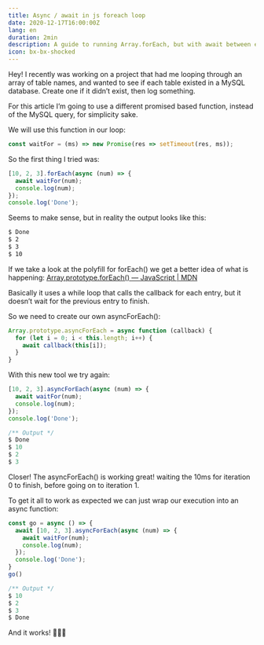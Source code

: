 ```yaml
---
title: Async / await in js foreach loop
date: 2020-12-17T16:00:00Z
lang: en
duration: 2min
description: A guide to running Array.forEach, but with await between each iteration of a callback function.
icon: bx-bx-shocked
---
```


Hey! I recently was working on a project that had me looping through an array of table names, and wanted to see if each table existed in a MySQL database. Create one if it didn’t exist, then log something.

For this article I’m going to use a different promised based function, instead of the MySQL query, for simplicity sake.

We will use this function in our loop:

```js
const waitFor = (ms) => new Promise(res => setTimeout(res, ms));
```

So the first thing I tried was:

```js
[10, 2, 3].forEach(async (num) => {
  await waitFor(num);
  console.log(num);
});
console.log('Done');
```

Seems to make sense, but in reality the output looks like this:

```zsh
$ Done
$ 2
$ 3
$ 10
```
If we take a look at the polyfill for forEach() we get a better idea of what is happening: [Array.prototype.forEach() — JavaScript | MDN](https://developer.mozilla.org/en-US/docs/Web/JavaScript/Reference/Global_Objects/Array/forEach#polyfill)

Basically it uses a while loop that calls the callback for each entry, but it doesn’t wait for the previous entry to finish.

So we need to create our own asyncForEach():

```js
Array.prototype.asyncForEach = async function (callback) {
  for (let i = 0; i < this.length; i++) {
    await callback(this[i]);
  }
}
```

With this new tool we try again:

```js
[10, 2, 3].asyncForEach(async (num) => {
  await waitFor(num);
  console.log(num);
});
console.log('Done');

/** Output */
$ Done
$ 10
$ 2
$ 3
```
Closer! The asyncForEach() is working great! waiting the 10ms for iteration 0 to finish, before going on to iteration 1.

To get it all to work as expected we can just wrap our execution into an async function:

```js
const go = async () => {
  await [10, 2, 3].asyncForEach(async (num) => {
    await waitFor(num);
    console.log(num);
  });
  console.log('Done');
}
go()

/** Output */
$ 10
$ 2
$ 3
$ Done
```

And it works! 👏👏👏